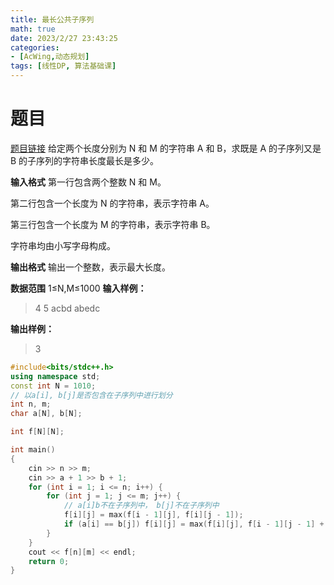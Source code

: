 ```yaml
---
title: 最长公共子序列
math: true
date: 2023/2/27 23:43:25
categories:
- [AcWing,动态规划]
tags: [线性DP, 算法基础课]
---
```

# 题目
[题目链接](https://www.acwing.com/problem/content/899/)
给定两个长度分别为 N 和 M 的字符串 A 和 B，求既是 A 的子序列又是 B 的子序列的字符串长度最长是多少。

**输入格式**
第一行包含两个整数 N 和 M。

第二行包含一个长度为 N 的字符串，表示字符串 A。

第三行包含一个长度为 M 的字符串，表示字符串 B。

字符串均由小写字母构成。

**输出格式**
输出一个整数，表示最大长度。

**数据范围**
1≤N,M≤1000
**输入样例：**
>4 5
acbd
abedc

**输出样例：**
>3

```cpp
#include<bits/stdc++.h>
using namespace std;
const int N = 1010;
// 以a[i], b[j]是否包含在子序列中进行划分
int n, m;
char a[N], b[N];

int f[N][N];

int main()
{
    cin >> n >> m;
    cin >> a + 1 >> b + 1;
    for (int i = 1; i <= n; i++) {
        for (int j = 1; j <= m; j++) {
            // a[i]b不在子序列中， b[j]不在子序列中
            f[i][j] = max(f[i - 1][j], f[i][j - 1]);
            if (a[i] == b[j]) f[i][j] = max(f[i][j], f[i - 1][j - 1] + 1);
        }
    }
    cout << f[n][m] << endl;
    return 0;
}
```